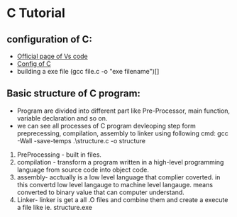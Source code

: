 # C Tutorial 

## configuration of C:
- [Official page of Vs code](https://code.visualstudio.com/docs/cpp/config-mingw) 
- [Config of C ](https://www.youtube.com/watch?v=0HD0pqVtsmw&list=LL&index=6&t=620s)
-  building a exe file (gcc file.c -o "exe filename")[]

## Basic structure of C program:
- Program are divided into different part like Pre-Processor, main function, variable declaration and so on.
- we can see all processes of C program devleoping step form preprecessing, compilation, assembly to linker using following cmd: gcc -Wall -save-temps .\structure.c -o structure
1. PreProcessing - built in files.
2. compilation - transform a program written in a high-level programming language from source code into object code.
3. assembly- acctually is a low level language that complier coverted. in this convertd low level langauge to machine level langauge. means converted to binary value that can computer understand.
4. Linker- linker is get a all .O files and combine them and create a execute a file like ie. structure.exe

